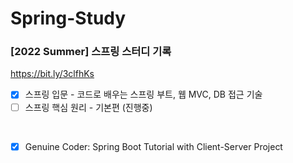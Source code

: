 # Spring-Study
### [2022 Summer] 스프링 스터디 기록

https://bit.ly/3clfhKs

- [x] 스프링 입문 - 코드로 배우는 스프링 부트, 웹 MVC, DB 접근 기술
- [ ] 스프링 핵심 원리 - 기본편 (진행중)

<br>

- [x] Genuine Coder: Spring Boot Tutorial with Client-Server Project
